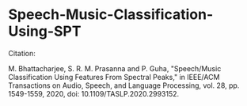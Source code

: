 # Speech-Music-Classification-Using-SPT

Citation:

M. Bhattacharjee, S. R. M. Prasanna and P. Guha, "Speech/Music Classification Using Features From Spectral Peaks," in IEEE/ACM Transactions on Audio, Speech, and Language Processing, vol. 28, pp. 1549-1559, 2020, doi: 10.1109/TASLP.2020.2993152.
